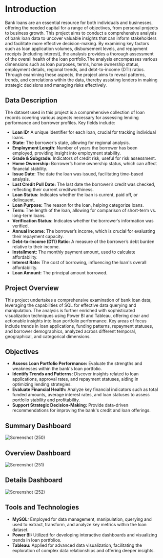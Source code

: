 # Introduction 
Bank loans are an essential resource for both individuals and businesses, offering the needed capital for a range of objectives, from personal projects to business growth. This project aims to conduct a comprehensive analysis of bank loan data to uncover valuable insights that can inform stakeholders and facilitate more effective decision-making. By examining key factors such as loan application volumes, disbursement levels, and repayment receipts (including interest), the analysis provides a thorough assessment of the overall health of the loan portfolio.The analysis encompasses various dimensions such as loan purposes, terms, home ownership status, employment details, regional trends, and debt-to-income (DTI) ratios. Through examining these aspects, the project aims to reveal patterns, trends, and correlations within the data, thereby assisting lenders in making strategic decisions and managing risks effectively. 

## Data Description 
The dataset used in this project is a comprehensive collection of loan records covering various aspects necessary for assessing lending performance and borrower profiles. Key fields include:
  * **Loan ID:** A unique identifier for each loan, crucial for tracking individual loans.
  * **State:** The borrower's state, allowing for regional analysis.
  * **Employment Length:** Number of years the borrower has been employed, providing insight into employment stability.
  * **Grade & Subgrade:** Indicators of credit risk, useful for risk assessment.
  * **Home Ownership:** Borrower’s home ownership status, which can affect financial stability.
  * **Issue Date:** The date the loan was issued, facilitating time-based analysis.
  * **Last Credit Pull Date:** The last date the borrower’s credit was checked, reflecting their current creditworthiness.
  * **Loan Status:** Indicates whether the loan is current, paid off, or delinquent.
  * **Loan Purpose:** The reason for the loan, helping categorize loans.
  * **Term:** The length of the loan, allowing for comparison of short-term vs. long-term loans.
  * **Verification Status:** Indicates whether the borrower’s information was verified.
  * **Annual Income:** The borrower’s income, which is crucial for evaluating their repayment capacity.
  * **Debt-to-Income (DTI) Ratio:** A measure of the borrower’s debt burden relative to their income.
  * **Installment:** The monthly payment amount, used to calculate affordability.
  * **Interest Rate:** The cost of borrowing, influencing the loan's overall affordability.
  * **Loan Amount:** The principal amount borrowed.

## Project Overview 
This project undertakes a comprehensive examination of bank loan data, leveraging the capabilities of SQL for effective data querying and manipulation. The analysis is further enriched with sophisticated visualization techniques using Power BI and Tableau, offering clear and actionable insights into loan portfolio performance. Key areas of focus include trends in loan applications, funding patterns, repayment statuses, and borrower demographics, analyzed across different temporal, geographical, and categorical dimensions.

## Objectives 
* **Assess Loan Portfolio Performance:** Evaluate the strengths and weaknesses within the bank's loan portfolio.
* **Identify Trends and Patterns:** Discover insights related to loan applications, approval rates, and repayment statuses, aiding in optimizing lending strategies.
* **Evaluate Financial Health:** Analyze key financial indicators such as total funded amounts, average interest rates, and loan statuses to assess portfolio stability and profitability.
* **Support Strategic Decision-Making:** Provide data-driven recommendations for improving the bank's credit and loan offerings.

## Summary Dashboard
![Screenshot (250)](https://github.com/user-attachments/assets/659d4340-2b74-41dc-9634-598999796732)

## Overview Dashboard 
![Screenshot (251)](https://github.com/user-attachments/assets/84384173-9327-4efc-82c5-51c449d6a5e5)

## Details Dashboard 
![Screenshot (252)](https://github.com/user-attachments/assets/3c47c5cf-027f-4ae9-ab93-8681579afe40)

## Tools and Technologies
* **MySQL:** Employed for data management, manipulation, querying and used to extract, transform, and analyze key metrics within the loan dataset.
* **Power BI:** Utilized for developing interactive dashboards and visualizing trends in loan portfolios.
* **Tableau:** Applied for advanced data visualization, facilitating the exploration of complex data relationships and offering deeper insights.
